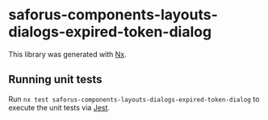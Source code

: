 # saforus-components-layouts-dialogs-expired-token-dialog

This library was generated with [Nx](https://nx.dev).

## Running unit tests

Run `nx test saforus-components-layouts-dialogs-expired-token-dialog` to execute the unit tests via [Jest](https://jestjs.io).
